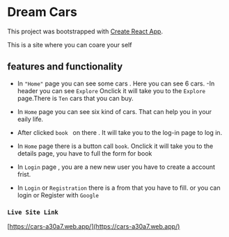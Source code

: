 # Dream Cars

This project was bootstrapped with [Create React App](https://github.com/facebook/create-react-app).

This is a site where you can coare your self

## features and functionality

-  In `"Home"` page you can see some cars  . Here you can see 6  cars.
-In header you can see `Explore` Onclick it will take you to the `Explore` page.There is `Ten` cars that you can buy.

-  In `Home` page you can see six kind of cars. That can help you in your eaily life.

-  After clicked `book ` on there . It will take you to the log-in page to log in.

-  In `Home` page there is a button call `book`. Onclick it will take you to the details page, you have to full the form for book

-  In `Login` page , you are a new new user you have to create a account frist.

-  In `Login` or `Registration` there is a from that you have to fill. or you can login or Register with `Google`


### `Live Site Link`

 [https://cars-a30a7.web.app/](https://cars-a30a7.web.app/)

